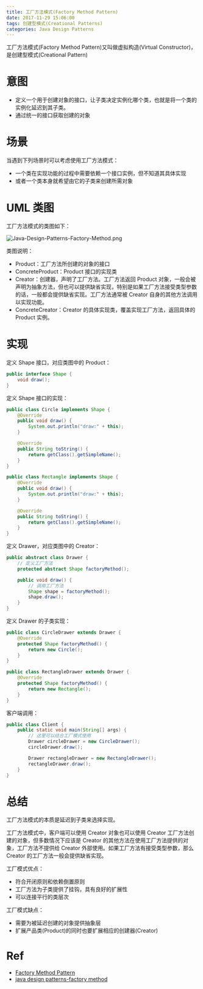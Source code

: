 ```yaml
---
title: 工厂方法模式(Factory Method Pattern)
date: 2017-11-29 15:06:00
tags: 创建型模式(Creational Patterns) 
categories: Java Design Patterns
---
```


工厂方法模式(Factory Method Pattern)又叫做虚拟构造(Virtual Constructor)，是创建型模式(Creational Pattern)

<!-- more -->

# 意图

* 定义一个用于创建对象的接口，让子类决定实例化哪个类，也就是将一个类的实例化延迟到其子类。
* 通过统一的接口获取创建的对象

# 场景

当遇到下列场景时可以考虑使用工厂方法模式：

* 一个类在实现功能的过程中需要依赖一个接口实例，但不知道其具体实现
* 或者一个类本身就希望由它的子类来创建所需对象

# UML 类图

工厂方法模式的类图如下：

![Java-Design-Patterns-Factory-Method.png](http://otg3f8t90.bkt.clouddn.com/2017/12/6/Java-Design-Patterns-Factory-Method.png)

类图说明：

* Product：工厂方法所创建的对象的接口
* ConcreteProduct：Product 接口的实现类
* Creator：创建器，声明了工厂方法。工厂方法返回 Product 对象，一般会被声明为抽象方法，但也可以提供缺省实现，特别是如果工厂方法接受类型参数的话，一般都会提供缺省实现。工厂方法通常被 Creator 自身的其他方法调用以实现功能。
* ConcreteCreator：Creator 的具体实现类，覆盖实现工厂方法，返回具体的 Product 实例。

# 实现

定义 Shape 接口，对应类图中的 Product：

```java
public interface Shape {
    void draw();
}
```

定义 Shape 接口的实现：

```java
public class Circle implements Shape {
    @Override
    public void draw() {
        System.out.println("draw:" + this);
    }

    @Override
    public String toString() {
        return getClass().getSimpleName();
    }
}
```

```java
public class Rectangle implements Shape {
    @Override
    public void draw() {
        System.out.println("draw:" + this);
    }

    @Override
    public String toString() {
        return getClass().getSimpleName();
    }
}
```

定义 Drawer，对应类图中的 Creator：

```java
public abstract class Drawer {
    // 定义工厂方法
    protected abstract Shape factoryMethod();

    public void draw() {
        // 调用工厂方法
        Shape shape = factoryMethod();
        shape.draw();
    }
}
```

定义 Drawer 的子类实现：

```java
public class CircleDrawer extends Drawer {
    @Override
    protected Shape factoryMethod() {
        return new Circle();
    }
}
```

```java
public class RectangleDrawer extends Drawer {
    @Override
    protected Shape factoryMethod() {
        return new Rectangle();
    }
}
```

客户端调用：

```java
public class Client {
    public static void main(String[] args) {
        // 这里可以结合工厂模式使用
        Drawer circleDrawer = new CircleDrawer();
        circleDrawer.draw();

        Drawer rectangleDrawer = new RectangleDrawer();
        rectangleDrawer.draw();
    }
}
```

# 总结

工厂方法模式的本质是延迟到子类来选择实现。

工厂方法模式中，客户端可以使用 Creator 对象也可以使用 Creator 工厂方法创建的对象，但多数情况下应该是 Creator 的其他方法在使用工厂方法提供的对象，工厂方法不提供给 Creator 外部使用。如果工厂方法有接受类型参数，那么 Creator 的工厂方法一般会提供缺省实现。

工厂模式优点：

* 符合开闭原则和依赖倒置原则
* 工厂方法为子类提供了挂钩，具有良好的扩展性
* 可以连接平行的类层次

工厂模式缺点：

* 需要为被延迟创建的对象提供抽象层
* 扩展产品类(Product)的同时也要扩展相应的创建器(Creator)

# Ref

* [Factory Method Pattern](http://www.oodesign.com/factory-method-pattern.html)
* [java design patterns-factory method](https://github.com/iluwatar/java-design-patterns/blob/master/factory-method/README.md)